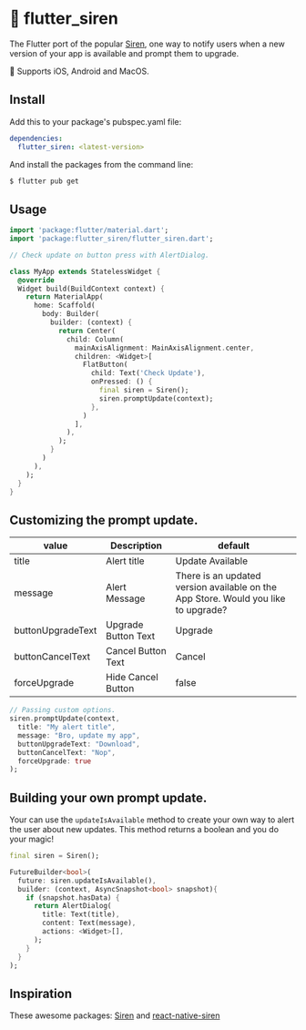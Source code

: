 # 🚨 flutter_siren

The Flutter port of the popular [Siren](https://github.com/ArtSabintsev/Siren), one way to notify users when a new version of your app is available and prompt them to upgrade.

🚀 Supports iOS, Android and MacOS.

## Install
Add this to your package's pubspec.yaml file:

```yaml
dependencies:
  flutter_siren: <latest-version>
```

And install the packages from the command line:

```sh
$ flutter pub get
```

## Usage

```dart
import 'package:flutter/material.dart';
import 'package:flutter_siren/flutter_siren.dart';

// Check update on button press with AlertDialog.

class MyApp extends StatelessWidget {
  @override
  Widget build(BuildContext context) {
    return MaterialApp(
      home: Scaffold(
        body: Builder(
          builder: (context) {
            return Center(
              child: Column(
                mainAxisAlignment: MainAxisAlignment.center,
                children: <Widget>[
                  FlatButton(
                    child: Text('Check Update'),
                    onPressed: () {
                      final siren = Siren();
                      siren.promptUpdate(context);
                    },
                  )
                ],
              ),
            );
          }
        )
      ),
    );
  }
}

```

## Customizing the prompt update. 

| value             | Description             | default |
| -------------     |-------------            | -----|
|title              | Alert title             | Update Available |
|message            | Alert Message           | There is an updated version available on the App Store. Would you like to upgrade? |
|buttonUpgradeText  | Upgrade Button Text     | Upgrade |
|buttonCancelText   | Cancel Button Text      | Cancel |
|forceUpgrade       | Hide Cancel Button      | false |

```dart
// Passing custom options.
siren.promptUpdate(context, 
  title: "My alert title", 
  message: "Bro, update my app", 
  buttonUpgradeText: "Download",  
  buttonCancelText: "Nop",
  forceUpgrade: true
);
```

## Building your own prompt update.

Your can use the `updateIsAvailable` method to create your own way to alert the user about new updates. This method returns a boolean and you do your magic!  
```dart 
final siren = Siren();

FutureBuilder<bool>(
  future: siren.updateIsAvailable(),
  builder: (context, AsyncSnapshot<bool> snapshot){ 
    if (snapshot.hasData) {
      return AlertDialog(
        title: Text(title),
        content: Text(message),
        actions: <Widget>[],
      );
    }
  }
);
```

## Inspiration
These awesome packages: [Siren](https://github.com/ArtSabintsev/Siren) and [react-native-siren](https://github.com/GantMan/react-native-siren)

